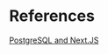 # References

[PostgreSQL and Next.JS](https://clouddevs.com/next/mysql-postgresql-sqlite/#3-Leveraging-PostgreSQL-with-NEXTjs)
